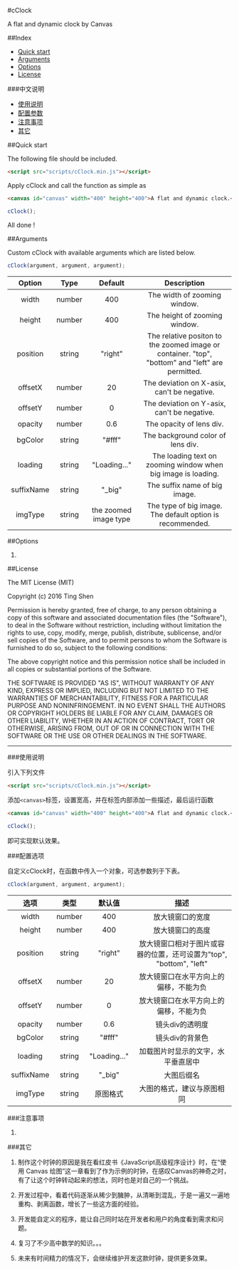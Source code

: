 #cClock

A flat and dynamic clock by Canvas

##Index

* [Quick start](#quick-start)
* [Arguments](#arguments)
* [Options](#options)
* [License](#license)

###中文说明
* [使用说明](#使用说明)
* [配置参数](#配置参数)
* [注意事项](#注意事项)
* [其它](#其它)

##Quick start

The following file should be included.

```html
<script src="scripts/cClock.min.js"></script>
```

Apply cClock and call the function as simple as

```html
<canvas id="canvas" width="400" height="400">A flat and dynamic clock.</canvas>
```

```javascript
cClock();
```

All done !

##Arguments

Custom cClock with available arguments which are listed below.

```javascript
cClock(argument, argument, argument);
```

| Option | Type | Default | Description |
|:---:|:---:|:---:|:---:|
| width | number | 400 | The width of  zooming window. |
| height | number | 400 | The height of  zooming window. |
| position | string | "right" | The relative positon to the zoomed image or container. "top", "bottom" and "left" are permitted.  |
| offsetX | number | 20 | The deviation on X-asix, can't be negative. |
| offsetY | number | 0 | The deviation on Y-asix, can't be negative. |
| opacity | number | 0.6 | The opacity of lens div. |
| bgColor | string | "#fff" | The background color of lens div. |
| loading | string | "Loading..." | The loading text on zooming window when  big image is loading. |
| suffixName | string | "_big" | The suffix name of big image. |
| imgType | string | the zoomed image type | The type of big image. The default option is recommended. |

##Options

1. 

##License

The MIT License (MIT)

Copyright (c) 2016 Ting Shen

Permission is hereby granted, free of charge, to any person obtaining a copy of this software and associated documentation files (the "Software"), to deal in the Software without restriction, including without limitation the rights to use, copy, modify, merge, publish, distribute, sublicense, and/or sell copies of the Software, and to permit persons to whom the Software is furnished to do so, subject to the following conditions:

The above copyright notice and this permission notice shall be included in all copies or substantial portions of the Software.

THE SOFTWARE IS PROVIDED "AS IS", WITHOUT WARRANTY OF ANY KIND, EXPRESS OR IMPLIED, INCLUDING BUT NOT LIMITED TO THE WARRANTIES OF MERCHANTABILITY, FITNESS FOR A PARTICULAR PURPOSE AND NONINFRINGEMENT. IN NO EVENT SHALL THE AUTHORS OR COPYRIGHT HOLDERS BE LIABLE FOR ANY CLAIM, DAMAGES OR OTHER LIABILITY, WHETHER IN AN ACTION OF CONTRACT, TORT OR OTHERWISE, ARISING FROM, OUT OF OR IN CONNECTION WITH THE SOFTWARE OR THE USE OR OTHER DEALINGS IN THE SOFTWARE.

--------

###使用说明

引入下列文件

```html
<script src="scripts/cClock.min.js"></script>
```

添加`<canvas>`标签，设置宽高，并在标签内部添加一些描述，最后运行函数

```html
<canvas id="canvas" width="400" height="400">A flat and dynamic clock.</canvas>
```

```javascript
cClock();
```

即可实现默认效果。

###配置选项

自定义cClock时，在函数中传入一个对象，可选参数列于下表。

```javascript
cClock(argument, argument, argument);
```

<!-- 画布宽高 400 400 -->

<!-- 时针长度比例 0.65-->
<!-- 分针长度比例 0.85-->
<!-- 秒针长度比例 0.8-->

<!-- 指针粗细 2 -->
<!-- 指针颜色 #000-->
<!-- 指针类型 round -->

<!-- 圆心半径 5 -->

<!-- 时针背部长度比例 0.2-->
<!-- 分针背部长度比例 0.2-->
<!-- 秒针背部长度比例 0.2-->

<!-- 边框粗细 2 -->
<!-- 边框颜色 #000-->

<!-- 背景色 #fff-->

<!-- 小时刻度粗细 6-->
<!-- 小时刻度长度 0.15-->

<!-- 分钟刻度粗细 2-->
<!-- 分钟刻度长度 0.08-->

<!-- 刻度颜色 #000-->

| 选项 | 类型 | 默认值 | 描述 |
|:---:|:---:|:---:|:---:|
| width | number | 400 | 放大镜窗口的宽度 |
| height | number | 400 | 放大镜窗口的高度 |
| position | string | "right" | 放大镜窗口相对于图片或容器的位置，还可设置为"top", "bottom", "left" |
| offsetX | number | 20 | 放大镜窗口在水平方向上的偏移，不能为负 |
| offsetY | number | 0 | 放大镜窗口在水平方向上的偏移，不能为负 |
| opacity | number | 0.6 | 镜头div的透明度 |
| bgColor | string | "#fff" | 镜头div的背景色 |
| loading | string | "Loading..." | 加载图片时显示的文字，水平垂直居中 |
| suffixName | string | "_big" | 大图后缀名 |
| imgType | string | 原图格式 | 大图的格式，建议与原图相同 |

###注意事项

1. 

###其它

1. 制作这个时钟的原因是我在看红皮书《JavaScript高级程序设计》时，在“使用 Canvas 绘图”这一章看到了作为示例的时钟，在感叹Canvas的神奇之时，有了让这个时钟转动起来的想法，同时也是对自己的一个挑战。

2. 开发过程中，看着代码逐渐从稀少到臃肿，从清晰到混乱，于是一遍又一遍地重构、剥离函数，增长了一些这方面的经验。

3. 开发能自定义的程序，能让自己同时站在开发者和用户的角度看到需求和问题。

4. 复习了不少高中数学的知识。。。

5. 未来有时间精力的情况下，会继续维护开发这款时钟，提供更多效果。
